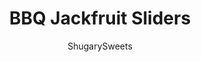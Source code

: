 ---
layout: ../../layouts/MarkdownPostLayout.astro
title: BBQ Jackfruit Sliders
author: ShugarySweets
pubDate: 2018-11-14
description: "Wondering how to use jackfruit to make the most delicious BBQ Jackfruit Sliders and learn why this food is so trendy?? Its all about the texture and flavor of this vegetarian dish!"
image_url: https://www.shugarysweets.com/wp-content/uploads/2017/08/bbq-jackfruit-sliders-3.jpg
tags: ["Main Dish","American"]
calories: 150
protein: 1
carbohydrates: 36
fats: 1
fiber: 1
ingredients: ["3 cans young green jackfruit in water, drained","1 teaspoon kosher salt","1/2 teaspoon black pepper","2 cloves garlic, minced","1 1/2 cup bbq sauce, use your favorite"]
serves: 4
time: "5 hours 5 minutes"
prepTime: "5 minutes"
instructions: ["Drain canned jackfruit completely. Place pieces in bottom of slow cooker. Sprinkle with salt, pepper, and garlic. Top with bbq sauce.","Cover and cook on low for about 5 hours.","SHRED with two forks, the smaller the pieces the better.","Serve on sweet hawaiian rolls (or buns) and add a big spoonful of cole slaw, if desired (my favorite cole slaw recipe)."]
nutrition: ["150 calories","36 grams carbohydrates","0 milligrams cholesterol","1 grams fat","1 grams fiber","1 grams protein","0 grams saturated fat","1115 grams sodium","29 grams sugar","0 grams trans fat","0 grams unsaturated fat"]
---